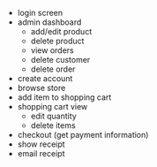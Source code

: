 - login screen
- admin dashboard
  - add/edit product
  - delete product
  - view orders
  - delete customer
  - delete order
- create account
- browse store
- add item to shopping cart
- shopping cart view
  - edit quantity
  - delete items
- checkout (get payment information)
- show receipt
- email receipt
